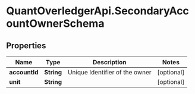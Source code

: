 # QuantOverledgerApi.SecondaryAccountOwnerSchema

## Properties

Name | Type | Description | Notes
------------ | ------------- | ------------- | -------------
**accountId** | **String** | Unique Identifier of the owner | [optional] 
**unit** | **String** |  | [optional] 


